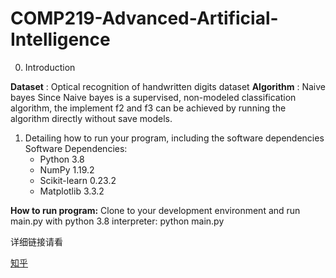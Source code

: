 # COMP219-Advanced-Artificial-Intelligence


0. Introduction

**Dataset** : Optical recognition of handwritten digits dataset 
**Algorithm** : Naive bayes 
Since Naive bayes is a supervised, non-modeled classification algorithm, the implement f2 and f3 can be achieved by running the algorithm directly without save models.

1. Detailing how to run your program, including the software dependencies
Software Dependencies:
	* Python 3.8
	* NumPy 1.19.2
	* Scikit-learn 0.23.2
	* Matplotlib 3.3.2
 
**How to run program:**
Clone to your development environment and run main.py with python 3.8 interpreter: python main.py





详细链接请看

[知乎](https://zhuanlan.zhihu.com/p/349754769)